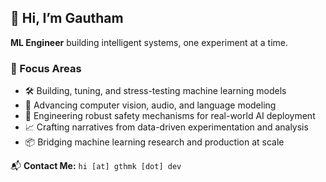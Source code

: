 ## 👋 Hi, I’m Gautham  

**ML Engineer** building intelligent systems, one experiment at a time.

### 🔧 Focus Areas
- 🛠️ Building, tuning, and stress-testing machine learning models 
- 🚀 Advancing computer vision, audio, and language modeling 
- 🧱 Engineering robust safety mechanisms for real-world AI deployment 
- 📈 Crafting narratives from data-driven experimentation and analysis  
- 📦 Bridging machine learning research and production at scale

📬 **Contact Me:** `hi [at] gthmk [dot] dev`
